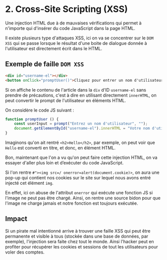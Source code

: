 # 2. Cross-Site Scripting (XSS)

Une injection HTML due à de mauvaises vérifications qui permet à n'importe qui d'insérer du code JavaScript dans la page HTML.

Il existe plusieurs type d'attaques XSS, ici on va se concentrer sur le `DOM XSS` qui
se passe lorsque le résultat d'une boite de dialogue donnée à l'utilisateur est directement écrit dans le HTML.

## Exemple de faille `DOM XSS`

```html
<div id="username-el"></div>
<button onClick="promptUser()">Cliquez pour entrer un nom d'utilisateur</button>
```

Si on affiche le contenu de l'article dans la `div` d'ID `username-el` sans prendre de précautions,
c'est à dire en utilisant directement `innerHTML`, on peut convertir le prompt de l'utilisateur en
éléments HTML.

On considère le code JS suivant :

```javascript
function promptUser () {
    const userInput = prompt("Entrez un nom d'utilisateur", "");
    document.getElementById("username-el").innerHTML = "Votre nom d'utilisateur est " + userInput;
}
```

Imaginons qu'on ait rentré `<h2>Hello</h2>`, par exemple, on peut voir que `Hello` est converti en titre, et donc, en élément HTML.

Bon, maintenant que l'on a vu qu'on peut faire cette injection HTML, on va essayer d'aller plus loin et d’exécuter du code JavaScript.

Si l'on rentre `#"><img src=/ onerror=alert(document.cookie)>`, on aura une pop-up qui contient nos
cookies sur le site sur lequel nous avons entré injecté cet élément `img`.

En effet, ici on abuse de l'attribut `onerror` qui exécute une fonction JS si l'image ne peut pas être
chargé. Ainsi, on rentre une source bidon pour que l'image ne charge jamais et notre fonction est toujours exécutée.

## Impact

Si un pirate mal intentionné arrive à trouver une faille XSS qui peut être permanente et visible à tous (stockée dans une base de données, par exemple), l'injection sera faite chez tout le monde.
Ainsi l'hacker peut en profiter pour récupérer les cookies et sessions de tout les utilisateurs pour voler des comptes.
